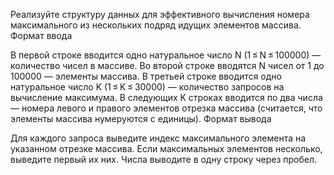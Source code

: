 Реализуйте структуру данных для эффективного вычисления номера максимального из нескольких подряд идущих элементов массива.
Формат ввода

В первой строке вводится одно натуральное число N (1 ≤ N ≤ 100000) — количество чисел в массиве.
Во второй строке вводятся N чисел от 1 до 100000 — элементы массива.
В третьей строке вводится одно натуральное число K (1 ≤ K ≤ 30000) — количество запросов на вычисление максимума.
В следующих K строках вводится по два числа — номера левого и правого элементов отрезка массива (считается, что элементы массива нумеруются с единицы).
Формат вывода

Для каждого запроса выведите индекс максимального элемента на указанном отрезке массива. Если максимальных элементов несколько, выведите первый их них.
Числа выводите в одну строку через пробел.